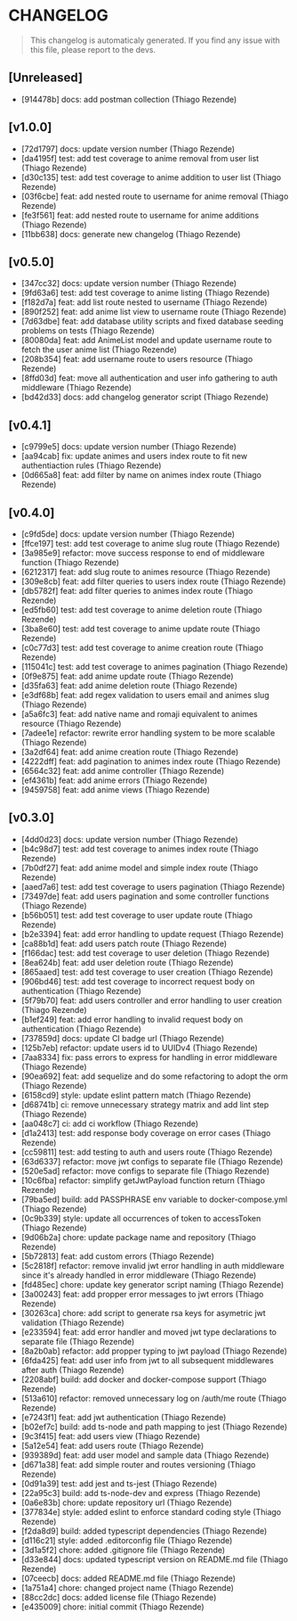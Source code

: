# CHANGELOG
> This changelog is automaticaly generated.
> If you find any issue with this file, please report to the devs.

## [Unreleased]

 - [914478b] docs: add postman collection (Thiago Rezende)

## [v1.0.0]
 - [72d1797] docs: update version number (Thiago Rezende)
 - [da4195f] test: add test coverage to anime removal from user list (Thiago Rezende)
 - [d30c135] test: add test coverage to anime addition to user list (Thiago Rezende)
 - [03f6cbe] feat: add nested route to username for anime removal (Thiago Rezende)
 - [fe3f561] feat: add nested route to username for anime additions (Thiago Rezende)
 - [11bb638] docs: generate new changelog (Thiago Rezende)

## [v0.5.0]
 - [347cc32] docs: update version number (Thiago Rezende)
 - [9fd63a6] test: add test coverage to anime listing (Thiago Rezende)
 - [f182d7a] feat: add list route nested to username (Thiago Rezende)
 - [890f252] feat: add anime list view to username route (Thiago Rezende)
 - [7d63dbe] feat: add database utility scripts and fixed database seeding problems on tests (Thiago Rezende)
 - [80080da] feat: add AnimeList model and update username route to fetch the user anime list (Thiago Rezende)
 - [208b354] feat: add username route to users resource (Thiago Rezende)
 - [8ffd03d] feat: move all authentication and user info gathering to auth middleware (Thiago Rezende)
 - [bd42d33] docs: add changelog generator script (Thiago Rezende)

## [v0.4.1]
 - [c9799e5] docs: update version number (Thiago Rezende)
 - [aa94cab] fix:  update animes and users index route to fit new authentiaction rules (Thiago Rezende)
 - [0d665a8] feat: add filter by name on animes index route (Thiago Rezende)

## [v0.4.0]
 - [c9fd5de] docs: update version number (Thiago Rezende)
 - [ffce197] test: add test coverage to anime slug route (Thiago Rezende)
 - [3a985e9] refactor: move success response to end of middleware function (Thiago Rezende)
 - [6212317] feat: add slug route to animes resource (Thiago Rezende)
 - [309e8cb] feat: add filter queries to users index route (Thiago Rezende)
 - [db5782f] feat: add filter queries to animes index route (Thiago Rezende)
 - [ed5fb60] test: add test coverage to anime deletion route (Thiago Rezende)
 - [3ba8e60] test: add test coverage to anime update route (Thiago Rezende)
 - [c0c77d3] test: add test coverage to anime creation route (Thiago Rezende)
 - [115041c] test: add test coverage to animes pagination (Thiago Rezende)
 - [0f9e875] feat: add anime update route (Thiago Rezende)
 - [d35fa63] feat: add anime deletion route (Thiago Rezende)
 - [e3df68b] feat: add regex validation to users email and animes slug (Thiago Rezende)
 - [a5a6fc3] feat: add native name and romaji equivalent to animes resource (Thiago Rezende)
 - [7adee1e] refactor: rewrite error handling system to be more scalable (Thiago Rezende)
 - [3a2df64] feat: add anime creation route (Thiago Rezende)
 - [4222dff] feat: add pagination to animes index route (Thiago Rezende)
 - [6564c32] feat: add anime controller (Thiago Rezende)
 - [ef4361b] feat: add anime errors (Thiago Rezende)
 - [9459758] feat: add anime views (Thiago Rezende)

## [v0.3.0]
 - [4dd0d23] docs: update version number (Thiago Rezende)
 - [b4c98d7] test: add test coverage to animes index route (Thiago Rezende)
 - [7b0df27] feat: add anime model and simple index route (Thiago Rezende)
 - [aaed7a6] test: add test coverage to users pagination (Thiago Rezende)
 - [73497de] feat: add users pagination and some controller functions (Thiago Rezende)
 - [b56b051] test: add test coverage to user update route (Thiago Rezende)
 - [b2e3394] feat: add error handling to update request (Thiago Rezende)
 - [ca88b1d] feat: add users patch route (Thiago Rezende)
 - [f166dac] test: add test coverage to user deletion (Thiago Rezende)
 - [8ea624b] feat: add user deletion route (Thiago Rezende)
 - [865aaed] test: add test coverage to user creation (Thiago Rezende)
 - [906bd46] test: add test coverage to incorrect request body on authentication (Thiago Rezende)
 - [5f79b70] feat: add users controller and error handling to user creation (Thiago Rezende)
 - [b1ef249] feat: add error handling to invalid request body on authentication (Thiago Rezende)
 - [737859d] docs: update CI badge url (Thiago Rezende)
 - [125b7eb] refactor: update users id to UUIDv4 (Thiago Rezende)
 - [7aa8334] fix: pass errors to express for handling in error middleware (Thiago Rezende)
 - [90ea692] feat: add sequelize and do some refactoring to adopt the orm (Thiago Rezende)
 - [6158cd9] style: update eslint pattern match (Thiago Rezende)
 - [d68741b] ci: remove unnecessary strategy matrix and add lint step (Thiago Rezende)
 - [aa048c7] ci: add ci workflow (Thiago Rezende)
 - [d1a2413] test: add response body coverage on error cases (Thiago Rezende)
 - [cc59811] test: add testing to auth and users route (Thiago Rezende)
 - [63d6337] refactor: move jwt configs to separate file (Thiago Rezende)
 - [520e5ad] refactor: move configs to separate file (Thiago Rezende)
 - [10c6fba] refactor: simplify getJwtPayload function return (Thiago Rezende)
 - [79ba5ed] build: add PASSPHRASE env variable to docker-compose.yml (Thiago Rezende)
 - [0c9b339] style: update all occurrences of token to accessToken (Thiago Rezende)
 - [9d06b2a] chore: update package name and repository (Thiago Rezende)
 - [5b72813] feat: add custom errors (Thiago Rezende)
 - [5c2818f] refactor: remove invalid jwt error handling in auth middleware since it's already handled in error middleware (Thiago Rezende)
 - [fd485ec] chore: update key generator script naming (Thiago Rezende)
 - [3a00243] feat: add propper error messages to jwt errors (Thiago Rezende)
 - [30263ca] chore: add script to generate rsa keys for asymetric jwt validation (Thiago Rezende)
 - [e233594] feat: add error handler and moved jwt type declarations to separate file (Thiago Rezende)
 - [8a2b0ab] refactor: add propper typing to jwt payload (Thiago Rezende)
 - [6fda425] feat: add user info from jwt to all subsequent middlewares after auth (Thiago Rezende)
 - [2208abf] build: add docker and docker-compose support (Thiago Rezende)
 - [513a610] refactor: removed unnecessary log on /auth/me route (Thiago Rezende)
 - [e7243f1] feat: add jwt authentication (Thiago Rezende)
 - [b02ef7c] build: add ts-node and path mapping to jest (Thiago Rezende)
 - [9c3f415] feat: add users view (Thiago Rezende)
 - [5a12e54] feat: add users route (Thiago Rezende)
 - [939389d] feat: add user model and sample data (Thiago Rezende)
 - [d671a38] feat: add simple router and routes versioning (Thiago Rezende)
 - [0d91a39] test: add jest and ts-jest (Thiago Rezende)
 - [22a95c3] build: add ts-node-dev and express (Thiago Rezende)
 - [0a6e83b] chore: update repository url (Thiago Rezende)
 - [377834e] style: added eslint to enforce standard coding style (Thiago Rezende)
 - [f2da8d9] build: added typescript dependencies (Thiago Rezende)
 - [d116c21] style: added .editorconfig file (Thiago Rezende)
 - [3d1a5f2] chore: added .gitignore file (Thiago Rezende)
 - [d33e844] docs: updated typescript version on README.md file (Thiago Rezende)
 - [07ceecb] docs: added README.md file (Thiago Rezende)
 - [1a751a4] chore: changed project name (Thiago Rezende)
 - [88cc2dc] docs: added license file (Thiago Rezende)
 - [e435009] chore: initial commit (Thiago Rezende)

